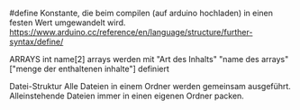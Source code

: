 #define
    Konstante, die beim compilen (auf arduino hochladen) in einen festen Wert umgewandelt wird.
    https://www.arduino.cc/reference/en/language/structure/further-syntax/define/


ARRAYS
    int name[2]
    arrays werden mit "Art des Inhalts" "name des arrays" ["menge der enthaltenen inhalte"] definiert


Datei-Struktur
    Alle Dateien in einem Ordner werden gemeinsam ausgeführt. Alleinstehende Dateien immer in einen eigenen Ordner packen.